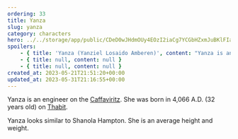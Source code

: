 ```yaml
---
ordering: 33
title: Yanza
slug: yanza
category: characters
hero: ../../storage/app/public/CDeD0wJHdmOUy4EOzI2iaCg7YCGbHZxmJuBKlFIa.jpg
spoilers:
    - { title: 'Yanza (Yanziel Losaido Amberen)', content: "Yanza is an engineer on the [Caffaviritz](/category/spaceships/caffaviritz). She was born in 4,066 A.D. (32 years old) on [Thabit](/category/planets-cities/thabit). Yanza and [Gabby](/category/characters/gabby) are married. She helps Gabby to improve xyr [blocking device](/category/tech-futurism/blocking-device) after [Mary](/category/characters/mary) and [Davi](/category/characters/davi) order xem to destroy it.\r\n\r\nYanza looks similar to Shanola Hampton. She is an average height and weight.\r\n\r\n**Pronunciation:**\r\n- yon zeel’\r\n- loss aye’ dough\r\n- om’ bear en" }
    - { title: null, content: null }
    - { title: null, content: null }
created_at: 2023-05-21T21:51:20+00:00
updated_at: 2023-05-31T21:16:55+00:00
---
```

Yanza is an engineer on the [Caffaviritz](/category/spaceships/caffaviritz). She was born in 4,066 A.D. (32 years old) on [Thabit](/category/planets-cities/thabit).

Yanza looks similar to Shanola Hampton. She is an average height and weight.